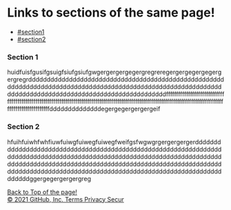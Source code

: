 
<!doctype html>
<html>
<head>
   <meta charset="utf-8">
   <title>Links</title>
</head>
<body>
   <h1 id="top">Links to sections of the same page!</h1>
   <section>
   	  <ul>
   	  	<li><a href="#section1">#section1</a></li>
   	  	<li><a href="#section2">#section2</a></li>
   	  </ul>
   	</section>
   	<section id="section1">
   		<h3>Section 1</h3>
   		<p>huidfuisfgusifgsuigfsiufgsiufgwgergergergegergregreregergergegergegergergregrddddddddddddddddddddddddddddddddddddddddddddddddddddddddddddddddddddddddddddddddddddddddddddddddddddddddddddddddddddddddddddddddddddddddddddddddddddddddddffffffffffffffffffffffffffffffffffffffffffffffffffffffffffffffffffffffffffffffffffffffffffffffffffffffffffffffffffffffffffffffffffffffffffffffffffffffffffffffddddddddddddddegergegergergergeif</p>
   	</section>
   	<section id="section2">
   			<h3>Section 2</h3>
   			<p>hfuihfuiwhfwhfiuwfuiwgfuiwegfuiwegfweifgsfwgwgrgergergergerdddddddddddddddddddddddddddddddddddddddddddddddddddddddddddddddddddddddddddddddddddddddddddddddddddddddddddddddddddddddddddddddddddddddddddddddddddddddddddddddddddddddddddddddddddddddddddddddddddddddddddddddddddddddddddddddddddddddddddddddddddddggergegergergergreg</p>
   	</section>
   	<div> <a href="#top"/>Back to Top of the page!</div>
© 2021 GitHub, Inc.
Terms
Privacy
Secur

